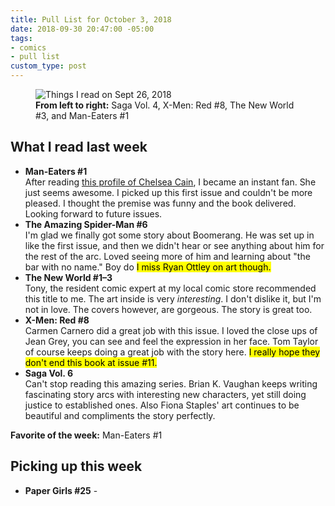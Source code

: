 ```yaml
---
title: Pull List for October 3, 2018
date: 2018-09-30 20:47:00 -05:00
tags:
- comics
- pull list
custom_type: post
---
```


<figure class="extendout">
  <img src="{{ site.url }}/uploads/things-i-read-09-26-2018.jpg" alt="Things I read on Sept 26, 2018">
  <figcaption><strong>From left to right:</strong> Saga Vol. 4, X-Men: Red #8, The New World #3, and Man-Eaters #1</figcaption>
</figure>

## What I read last week

- **Man-Eaters #1**  
After reading [this profile of Chelsea Cain](https://www.thedailybeast.com/chelsea-cain-returns-yeah-im-dead-to-marvel-trust-me), I became an instant fan. She just seems awesome. I picked up this first issue and couldn't be more pleased. I thought the premise was funny and the book delivered. Looking forward to future issues.
- **The Amazing Spider-Man #6**  
I'm glad we finally got some story about Boomerang. He was set up in like the first issue, and then we didn't hear or see anything about him for the rest of the arc. Loved seeing more of him and learning about "the bar with no name." Boy do <mark>I miss Ryan Ottley on art though.</mark>
- **The New World #1–3**  
Tony, the resident comic expert at my local comic store recommended this title to me. The art inside is very *interesting*. I don't dislike it, but I'm not in love. The covers however, are gorgeous. The story is great too.
- **X-Men: Red #8**  
Carmen Carnero did a great job with this issue. I loved the close ups of Jean Grey, you can see and feel the expression in her face. Tom Taylor of course keeps doing a great job with the story here. <mark>I really hope they don't end this book at issue #11.</mark>
- **Saga Vol. 6**  
Can't stop reading this amazing series. Brian K. Vaughan keeps writing fascinating story arcs with interesting new characters, yet still doing justice to established ones. Also Fiona Staples' art continues to be beautiful and compliments the story perfectly.

**Favorite of the week:** Man-Eaters #1

## Picking up this week

- **Paper Girls #25** -